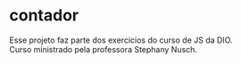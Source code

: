 # contador
Esse projeto faz parte dos exercicios do curso de JS da DIO.<br>
Curso ministrado pela professora Stephany Nusch.

